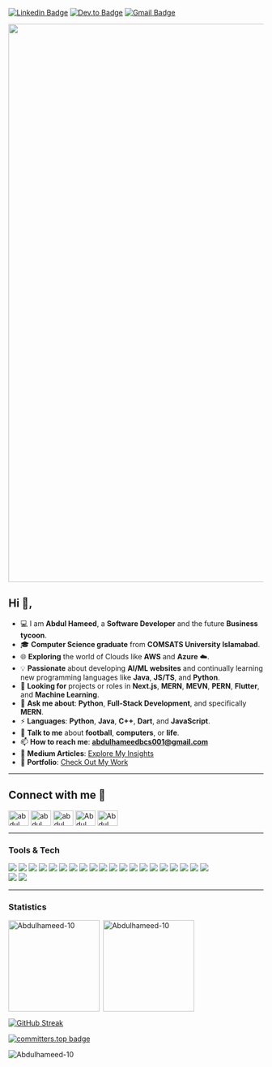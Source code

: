 
[![Linkedin Badge](https://img.shields.io/badge/-mrahameed-blue?style=flat-square&logo=Linkedin&logoColor=white&link=https://www.linkedin.com/in/mrahameed)](https://www.linkedin.com/in/mrahameed)
[![Dev.to Badge](https://img.shields.io/badge/-@Hameed-03a57a?style=flat-square&labelColor=000000&logo=dev.to&link=https://dev.com/@mrahameed)](https://dev.to/mrahameed)
[![Gmail Badge](https://img.shields.io/badge/-abdulhameedbcs001@gmail.com-c14438?style=flat-square&logo=Gmail&logoColor=white&link=mailto:abdulhameedbcs001@gmail.com)](mailto:abdulhameedbcs001@gmail.com)

<img src="https://user-images.githubusercontent.com/74038190/213910845-af37a709-8995-40d6-be59-724526e3c3d7.gif" width="1100">

## Hi 👋, 
- 💻 I am **Abdul Hameed**, a **Software Developer** and the future **Business tycoon**.
- 🎓 **Computer Science graduate** from **COMSATS University Islamabad**.  
- 🌐 **Exploring** the world of Clouds like **AWS** and **Azure** ☁️.  
- 💡 **Passionate** about developing **AI/ML websites** and continually learning new programming languages like **Java**, **JS/TS**, and **Python**.  
- 👯 **Looking for** projects or roles in **Next.js**, **MERN**, **MEVN**, **PERN**, **Flutter**, and **Machine Learning**.  
- 💬 **Ask me about**: **Python**, **Full-Stack Development**, and specifically **MERN**.  
- ⚡ **Languages**: **Python**, **Java**, **C++**, **Dart**, and **JavaScript**.  
- 🤝 **Talk to me** about **football**, **computers**, or **life**. 
- 📫 **How to reach me**: **abdulhameedbcs001@gmail.com**
- 📝 **Medium Articles**: [Explore My Insights](https://medium.com/@mr_abdulhameed)  
- 🌟 **Portfolio**: [Check Out My Work](https://bento.me/abdulhameed)
---
## Connect with me 🤝

<p align="left">
<a href="https://linkedin.com/in/mrahameed" target="blank"><img align="center" src="https://raw.githubusercontent.com/rahuldkjain/github-profile-readme-generator/master/src/images/icons/Social/linked-in-alt.svg" alt="abdul" height="30" width="40" /></a>
<a href="https://stackoverflow.com/users/21544400/abdul-hameed" target="blank"><img align="center" src="https://raw.githubusercontent.com/rahuldkjain/github-profile-readme-generator/master/src/images/icons/Social/stack-overflow.svg" alt="abdul" height="30" width="40" /></a>
<a href="https://www.facebook.com/Abdul.Hameedx001" target="blank"><img align="center" src="https://raw.githubusercontent.com/rahuldkjain/github-profile-readme-generator/master/src/images/icons/Social/facebook.svg" alt="abdul" height="30" width="40" /></a>
<a href="https://www.instagram.com/abdulhameed.0" target="blank"><img align="center" src="https://raw.githubusercontent.com/rahuldkjain/github-profile-readme-generator/master/src/images/icons/Social/instagram.svg" alt="Abdul" height="30" width="40" /></a>
 <a href="https://medium.com/@mr_abdulhameed" target="blank"><img align="center" src="https://raw.githubusercontent.com/rahuldkjain/github-profile-readme-generator/master/src/images/icons/Social/medium.svg" alt="Abdul" height="30" width="40" /></a>
</p>


 ---

 ### Tools & Tech 

<img src = "https://img.shields.io/badge/-HTML5-E34F26?style=flat&logo=html5&logoColor=white"> <img src = "https://img.shields.io/badge/-CSS3-1572B6?style=flat&logo=css3&logoColor=white">
<img src="https://img.shields.io/badge/-JavaScript-eed718?style=flat&logo=javascript&logoColor=ffffff">
<img src="https://img.shields.io/badge/-Sass-cc6699?style=flat&logo=sass&logoColor=ffffff">
<img src="https://img.shields.io/badge/-React-000000?style=flat&logo=react&logoColor=00c8ff">
<img src="https://img.shields.io/badge/-MongoDB-4DB33D?style=flat&logo=mongodb&logoColor=FFFFFF">
<img src="https://img.shields.io/badge/-mySQL-e535ab?style=flat&logo=mySQL&logoColor=FFFFFF">
<img src="https://img.shields.io/badge/-Express.js-787878?style=flat&logo=express.js&logoColor=FFFFFF">
<img src="https://img.shields.io/badge/-Node.js-3C873A?style=flat&logo=Node.js&logoColor=white">
<img src="https://img.shields.io/badge/-Firebase-FFA611?style=flat&logo=firebase&logoColor=FFFFFF">
<img src="http://img.shields.io/badge/-Google%20Cloud%20Platform-4285F4?style=flat&logo=google%20cloud&logoColor=white">
<img src="http://img.shields.io/badge/-Git-F1502F?style=flat&logo=git&logoColor=FFFFFF">
<img src="http://img.shields.io/badge/-Github-000000?style=flat&logo=github&logoColor=FFFFFF">
<img src="https://img.shields.io/badge/-python-FFA611?style=flat&logo=python&logoColor=FFFFFF">
<img src="http://img.shields.io/badge/-VS%20Code-007ACC?style=flat&logo=visual%20studio%20code&logoColor=white">
<img src="http://img.shields.io/badge/-Heroku-430098?style=flat&logo=heroku&logoColor=white">
<img src="http://img.shields.io/badge/-Selenium-4DB33D?style=flat&logo=selenium&logoColor=white">
<img src="http://img.shields.io/badge/-Docker-4285F4?style=flat&logo=docker&logoColor=white">
<img src="http://img.shields.io/badge/-Jenkins-000001?style=flat&logo=jenkins&logoColor=white">
<img src="https://img.shields.io/badge/-C++-4285F4?style=flat&logo=Cpp&logoColor=white">  
<img src="https://img.shields.io/badge/-Java-4DB33D?style=flat&logo=java&logoColor=white"> 
<img src="https://img.shields.io/badge/-flutter-4285F4?style=flat&logo=flutter&logoColor=FFFFFF">

---

 ### Statistics
<p><img height=180em align="left" src="https://github-readme-stats.vercel.app/api/top-langs?username=Abdulhameed-10&langs_count=10&hide=cmake,html&theme=github_dark&show_icons=true&locale=en&layout=compact" alt="Abdulhameed-10" /></p>

<p>&nbsp;<img height=180em align="center" src="https://github-readme-stats.vercel.app/api?username=Abdulhameed-10&theme=github_dark&count_private=true&show_icons=true&locale=en" alt="Abdulhameed-10" /></p> 

[![GitHub Streak](https://streak-stats.demolab.com/?user=ABDULHAMEED-10)](https://git.io/streak-stats)

[![committers.top badge](https://user-badge.committers.top/pakistan/Abdulhameed-10.svg)](https://user-badge.committers.top/pakistan/Abdulhameed-10)

<p align="left"> <img src="https://komarev.com/ghpvc/?username=Abdulhameed-10&label=Profile%20views&color=0e75b6&style=flat" alt="Abdulhameed-10" /> </p>
